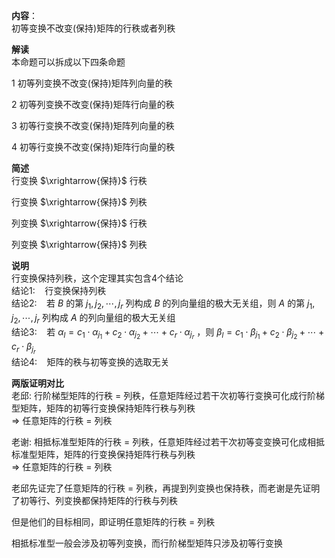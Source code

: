 **内容**：  
初等变换不改变(保持)矩阵的行秩或者列秩  
  
**解读**  
本命题可以拆成以下四条命题  
  
1 初等列变换不改变(保持)矩阵列向量的秩  
  
2 初等列变换不改变(保持)矩阵行向量的秩  
  
3 初等行变换不改变(保持)矩阵列向量的秩  
  
4 初等行变换不改变(保持)矩阵行向量的秩  
  
**简述**  
行变换 $\xrightarrow{保持}$ 行秩  
  
行变换 $\xrightarrow{保持}$ 列秩  
  
列变换 $\xrightarrow{保持}$ 行秩  
  
列变换 $\xrightarrow{保持}$ 列秩  
  
**说明**  
行变换保持列秩，这个定理其实包含4个结论  
结论1: $\enspace$  行变换保持列秩  
结论2: $\enspace$  若 $B$ 的第 $j_1,j_2,\cdots,j_r$ 列构成 $B$ 的列向量组的极大无关组，则 $A$ 的第 $j_1,j_2,\cdots,j_r$ 列构成 $A$ 的列向量组的极大无关组  
结论3: $\enspace$  若 $\alpha_l=c_1\cdot\alpha_{j_1}+c_2\cdot\alpha_{j_2}+\cdots+c_r\cdot\alpha_{j_r}$ ，则 $\beta_l=c_1\cdot\beta_{j_1}+c_2\cdot\beta_{j_2}+\cdots+c_r\cdot\beta_{j_r}$  
结论4: $\enspace$  矩阵的秩与初等变换的选取无关  
  
**两版证明对比**  
老邱: 行阶梯型矩阵的行秩 $=$ 列秩，任意矩阵经过若干次初等行变换可化成行阶梯型矩阵，矩阵的初等行变换保持矩阵行秩与列秩  
$\Rightarrow$ 任意矩阵的行秩 $=$ 列秩  
  
老谢: 相抵标准型矩阵的行秩 $=$ 列秩，任意矩阵经过若干次初等变变换可化成相抵标准型矩阵，矩阵的行变换保持矩阵行秩与列秩  
$\Rightarrow$ 任意矩阵的行秩 $=$ 列秩  
  
老邱先证完了任意矩阵的行秩 $=$ 列秩，再提到列变换也保持秩，而老谢是先证明了初等行、列变换都保持矩阵的行秩与列秩  
  
但是他们的目标相同，即证明任意矩阵的行秩 $=$ 列秩  
  
相抵标准型一般会涉及初等列变换，而行阶梯型矩阵只涉及初等行变换  
